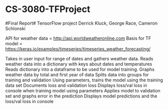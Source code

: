 # CS-3080-TFProject

#Final Report#
TensorFlow project
Derrick Kluck, George Race, Cameron Schlonski

API for weather data = http://api.worldweatheronline.com
Basis for TF model = https://keras.io/examples/timeseries/timeseries_weather_forecasting/

Takes in user input for range of dates and gathers weather data.
Reads weather data into a dictionary with keys about dates and temperatures
Reads dictionary into a dataframe to be used for model training.
Graphs weather data by total and first year of data
Splits data into groups for training and validation
Using parameters, trains the model using the training data set
  Documents loss and validation loss
Displays loss/val loss in console when training model using parameters
Applies model to validation set and graphs error in the prediction
Displays model predictions and the loss/val loss in console
